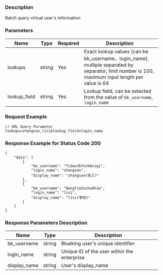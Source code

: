 ### Description

Batch query virtual user's information

### Parameters

| Name         | Type   | Required | Description                                                                                                                                     |
|--------------|--------|----------|-------------------------------------------------------------------------------------------------------------------------------------------------|
| lookups      | string | Yes      | Exact lookup values (can be bk_username、login_name), multiple separated by separator, limit number is 100, maximum input length per value is 64 |
| lookup_field | string | Yes      | Lookup field, can be selected from the value of `bk_username`, `login_name`                                                                     |

### Request Example

```
// URL Query Parameter
lookups=zhangsan,lisi&lookup_field=login_name
```

### Response Example for Status Code 200

```json5
{
    "data": [
        {
            "bk_username": "7idwx3b7nzk6xigs",
            "login_name": "zhangsan",
            "display_name": "zhangsan(张三)"
        },
        {
            "bk_username": "0wngfim3uzhadh1w",
            "login_name": "lisi",
            "display_name": "lisi(李四)"
        }
    ]
}
```

### Response Parameters Description

| Name         | Type   | Description                                 |
|--------------|--------|---------------------------------------------|
| bk_username  | string | Blueking user's unique identifier           |
| login_name   | string | Unique ID of the user within the enterprise |
| display_name | string | User's display_name                         |
